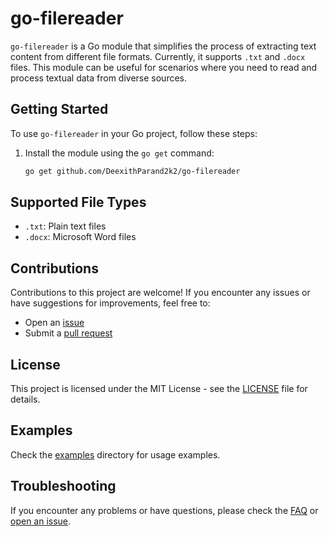 # go-filereader

`go-filereader` is a Go module that simplifies the process of extracting text content from different file formats. Currently, it supports `.txt` and `.docx` files. This module can be useful for scenarios where you need to read and process textual data from diverse sources.

## Getting Started

To use `go-filereader` in your Go project, follow these steps:

1. Install the module using the `go get` command:

    ```bash
    go get github.com/DeexithParand2k2/go-filereader
    ```


## Supported File Types

- `.txt`: Plain text files
- `.docx`: Microsoft Word files

## Contributions

Contributions to this project are welcome! If you encounter any issues or have suggestions for improvements, feel free to:

- Open an [issue](https://github.com/DeexithParand2k2/go-filereader/issues)
- Submit a [pull request](https://github.com/DeexithParand2k2/go-filereader/pulls)

## License

This project is licensed under the MIT License - see the [LICENSE](LICENSE) file for details.

## Examples

Check the [examples](examples) directory for usage examples.

## Troubleshooting

If you encounter any problems or have questions, please check the [FAQ](docs/FAQ.md) or [open an issue](https://github.com/DeexithParand2k2/go-filereader/issues).
